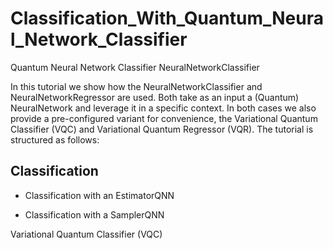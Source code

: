 # Classification_With_Quantum_Neural_Network_Classifier
Quantum Neural Network Classifier
NeuralNetworkClassifier 

In this tutorial we show how the NeuralNetworkClassifier and NeuralNetworkRegressor are used. Both take as an input a (Quantum) NeuralNetwork and leverage it in a specific context. In both cases we also provide a pre-configured variant for convenience, the Variational Quantum Classifier (VQC) and Variational Quantum Regressor (VQR). The tutorial is structured as follows:

## Classification ## 

 - Classification with an EstimatorQNN

 - Classification with a SamplerQNN

Variational Quantum Classifier (VQC)



